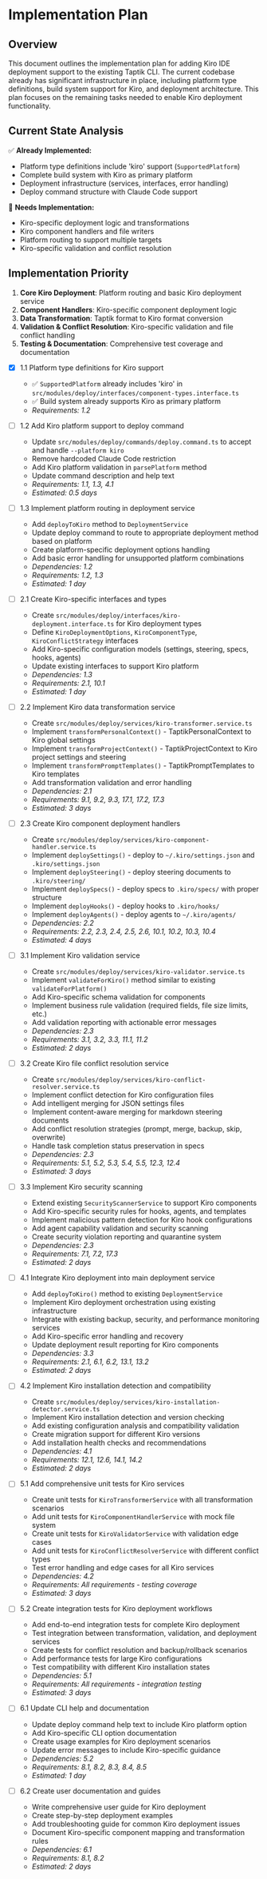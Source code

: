 # Implementation Plan

## Overview

This document outlines the implementation plan for adding Kiro IDE deployment support to the existing Taptik CLI. The current codebase already has significant infrastructure in place, including platform type definitions, build system support for Kiro, and deployment architecture. This plan focuses on the remaining tasks needed to enable Kiro deployment functionality.

## Current State Analysis

✅ **Already Implemented:**

- Platform type definitions include 'kiro' support (`SupportedPlatform`)
- Complete build system with Kiro as primary platform
- Deployment infrastructure (services, interfaces, error handling)
- Deploy command structure with Claude Code support

🔄 **Needs Implementation:**

- Kiro-specific deployment logic and transformations
- Kiro component handlers and file writers
- Platform routing to support multiple targets
- Kiro-specific validation and conflict resolution

## Implementation Priority

1. **Core Kiro Deployment**: Platform routing and basic Kiro deployment service
2. **Component Handlers**: Kiro-specific component deployment logic
3. **Data Transformation**: Taptik format to Kiro format conversion
4. **Validation & Conflict Resolution**: Kiro-specific validation and file conflict handling
5. **Testing & Documentation**: Comprehensive test coverage and documentation

- [x] 1.1 Platform type definitions for Kiro support
  - ✅ `SupportedPlatform` already includes 'kiro' in `src/modules/deploy/interfaces/component-types.interface.ts`
  - ✅ Build system already supports Kiro as primary platform
  - _Requirements: 1.2_

- [ ] 1.2 Add Kiro platform support to deploy command
  - Update `src/modules/deploy/commands/deploy.command.ts` to accept and handle `--platform kiro`
  - Remove hardcoded Claude Code restriction
  - Add Kiro platform validation in `parsePlatform` method
  - Update command description and help text
  - _Requirements: 1.1, 1.3, 4.1_
  - _Estimated: 0.5 days_

- [ ] 1.3 Implement platform routing in deployment service
  - Add `deployToKiro` method to `DeploymentService`
  - Update deploy command to route to appropriate deployment method based on platform
  - Create platform-specific deployment options handling
  - Add basic error handling for unsupported platform combinations
  - _Dependencies: 1.2_
  - _Requirements: 1.2, 1.3_
  - _Estimated: 1 day_

- [ ] 2.1 Create Kiro-specific interfaces and types
  - Create `src/modules/deploy/interfaces/kiro-deployment.interface.ts` for Kiro deployment types
  - Define `KiroDeploymentOptions`, `KiroComponentType`, `KiroConflictStrategy` interfaces
  - Add Kiro-specific configuration models (settings, steering, specs, hooks, agents)
  - Update existing interfaces to support Kiro platform
  - _Dependencies: 1.3_
  - _Requirements: 2.1, 10.1_
  - _Estimated: 1 day_

- [ ] 2.2 Implement Kiro data transformation service
  - Create `src/modules/deploy/services/kiro-transformer.service.ts`
  - Implement `transformPersonalContext()` - TaptikPersonalContext to Kiro global settings
  - Implement `transformProjectContext()` - TaptikProjectContext to Kiro project settings and steering
  - Implement `transformPromptTemplates()` - TaptikPromptTemplates to Kiro templates
  - Add transformation validation and error handling
  - _Dependencies: 2.1_
  - _Requirements: 9.1, 9.2, 9.3, 17.1, 17.2, 17.3_
  - _Estimated: 3 days_

- [ ] 2.3 Create Kiro component deployment handlers
  - Create `src/modules/deploy/services/kiro-component-handler.service.ts`
  - Implement `deploySettings()` - deploy to `~/.kiro/settings.json` and `.kiro/settings.json`
  - Implement `deploySteering()` - deploy steering documents to `.kiro/steering/`
  - Implement `deploySpecs()` - deploy specs to `.kiro/specs/` with proper structure
  - Implement `deployHooks()` - deploy hooks to `.kiro/hooks/`
  - Implement `deployAgents()` - deploy agents to `~/.kiro/agents/`
  - _Dependencies: 2.2_
  - _Requirements: 2.2, 2.3, 2.4, 2.5, 2.6, 10.1, 10.2, 10.3, 10.4_
  - _Estimated: 4 days_

- [ ] 3.1 Implement Kiro validation service
  - Create `src/modules/deploy/services/kiro-validator.service.ts`
  - Implement `validateForKiro()` method similar to existing `validateForPlatform()`
  - Add Kiro-specific schema validation for components
  - Implement business rule validation (required fields, file size limits, etc.)
  - Add validation reporting with actionable error messages
  - _Dependencies: 2.3_
  - _Requirements: 3.1, 3.2, 3.3, 11.1, 11.2_
  - _Estimated: 2 days_

- [ ] 3.2 Create Kiro file conflict resolution service
  - Create `src/modules/deploy/services/kiro-conflict-resolver.service.ts`
  - Implement conflict detection for Kiro configuration files
  - Add intelligent merging for JSON settings files
  - Implement content-aware merging for markdown steering documents
  - Add conflict resolution strategies (prompt, merge, backup, skip, overwrite)
  - Handle task completion status preservation in specs
  - _Dependencies: 2.3_
  - _Requirements: 5.1, 5.2, 5.3, 5.4, 5.5, 12.3, 12.4_
  - _Estimated: 3 days_

- [ ] 3.3 Implement Kiro security scanning
  - Extend existing `SecurityScannerService` to support Kiro components
  - Add Kiro-specific security rules for hooks, agents, and templates
  - Implement malicious pattern detection for Kiro hook configurations
  - Add agent capability validation and security scanning
  - Create security violation reporting and quarantine system
  - _Dependencies: 2.3_
  - _Requirements: 7.1, 7.2, 17.3_
  - _Estimated: 2 days_

- [ ] 4.1 Integrate Kiro deployment into main deployment service
  - Add `deployToKiro()` method to existing `DeploymentService`
  - Implement Kiro deployment orchestration using existing infrastructure
  - Integrate with existing backup, security, and performance monitoring services
  - Add Kiro-specific error handling and recovery
  - Update deployment result reporting for Kiro components
  - _Dependencies: 3.3_
  - _Requirements: 2.1, 6.1, 6.2, 13.1, 13.2_
  - _Estimated: 2 days_

- [ ] 4.2 Implement Kiro installation detection and compatibility
  - Create `src/modules/deploy/services/kiro-installation-detector.service.ts`
  - Implement Kiro installation detection and version checking
  - Add existing configuration analysis and compatibility validation
  - Create migration support for different Kiro versions
  - Add installation health checks and recommendations
  - _Dependencies: 4.1_
  - _Requirements: 12.1, 12.6, 14.1, 14.2_
  - _Estimated: 2 days_

- [ ] 5.1 Add comprehensive unit tests for Kiro services
  - Create unit tests for `KiroTransformerService` with all transformation scenarios
  - Add unit tests for `KiroComponentHandlerService` with mock file system
  - Create unit tests for `KiroValidatorService` with validation edge cases
  - Add unit tests for `KiroConflictResolverService` with different conflict types
  - Test error handling and edge cases for all Kiro services
  - _Dependencies: 4.2_
  - _Requirements: All requirements - testing coverage_
  - _Estimated: 3 days_

- [ ] 5.2 Create integration tests for Kiro deployment workflows
  - Add end-to-end integration tests for complete Kiro deployment
  - Test integration between transformation, validation, and deployment services
  - Create tests for conflict resolution and backup/rollback scenarios
  - Add performance tests for large Kiro configurations
  - Test compatibility with different Kiro installation states
  - _Dependencies: 5.1_
  - _Requirements: All requirements - integration testing_
  - _Estimated: 3 days_

- [ ] 6.1 Update CLI help and documentation
  - Update deploy command help text to include Kiro platform option
  - Add Kiro-specific CLI option documentation
  - Create usage examples for Kiro deployment scenarios
  - Update error messages to include Kiro-specific guidance
  - _Dependencies: 5.2_
  - _Requirements: 8.1, 8.2, 8.3, 8.4, 8.5_
  - _Estimated: 1 day_

- [ ] 6.2 Create user documentation and guides
  - Write comprehensive user guide for Kiro deployment
  - Create step-by-step deployment examples
  - Add troubleshooting guide for common Kiro deployment issues
  - Document Kiro-specific component mapping and transformation rules
  - _Dependencies: 6.1_
  - _Requirements: 8.1, 8.2_
  - _Estimated: 2 days_
